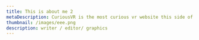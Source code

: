 ```yaml
---
title: This is about me 2
metaDescription: CuriousVR is the most curious vr website this side of reality.
thumbnail: /images/eee.png
description: writer / editor/ graphics
---
```

